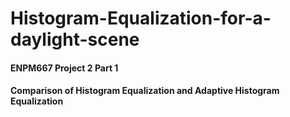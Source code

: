 # Histogram-Equalization-for-a-daylight-scene
#### ENPM667 Project 2 Part 1

#### Comparison of Histogram Equalization and Adaptive Histogram Equalization
<p align="center" width="100%">
    <![ezgif com-gif-maker](https://user-images.githubusercontent.com/106445479/192195710-93a9e263-48ac-4c34-8015-237bae1f671f.gif)>
</p>


